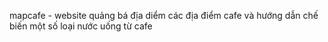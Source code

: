 mapcafe - website quảng bá địa diểm các địa điểm cafe và hướng dẫn chế biến một số loại nước uống từ cafe